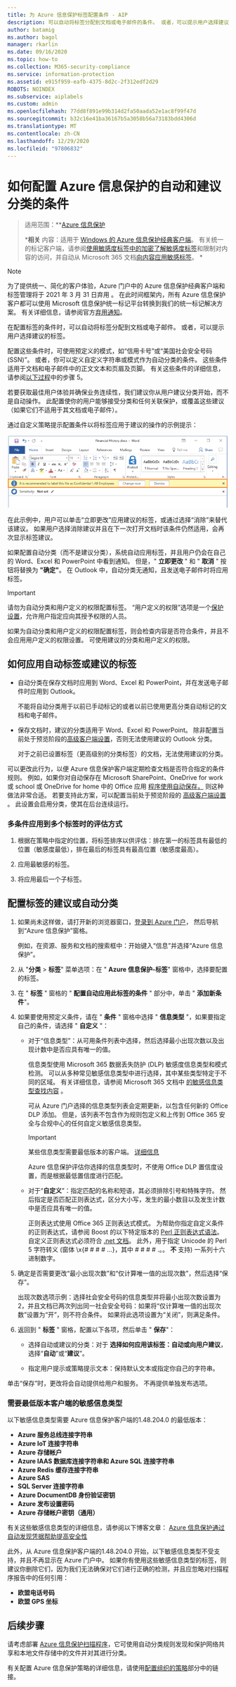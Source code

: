 ```yaml
---
title: 为 Azure 信息保护标签配置条件 - AIP
description: 可以自动将标签分配到文档或电子邮件的条件。 或者，可以提示用户选择建议的标签。
author: batamig
ms.author: bagol
manager: rkarlin
ms.date: 09/16/2020
ms.topic: how-to
ms.collection: M365-security-compliance
ms.service: information-protection
ms.assetid: e915f959-eafb-4375-8d2c-2f312edf2d29
ROBOTS: NOINDEX
ms.subservice: aiplabels
ms.custom: admin
ms.openlocfilehash: 77dd8f891e99b314d2fa50aada52e1ac8f99f47d
ms.sourcegitcommit: b32c16e41ba36167b5a3058b56a73183bdd4306d
ms.translationtype: MT
ms.contentlocale: zh-CN
ms.lasthandoff: 12/29/2020
ms.locfileid: "97806832"
---
```

# <a name="how-to-configure-conditions-for-automatic-and-recommended-classification-for-azure-information-protection"></a>如何配置 Azure 信息保护的自动和建议分类的条件

>适用范围：**[Azure 信息保护](https://azure.microsoft.com/pricing/details/information-protection)
>
>***相关** 内容：适用于 [Windows 的 Azure 信息保护经典客户端](faqs.md#whats-the-difference-between-the-azure-information-protection-classic-and-unified-labeling-clients)。 有关统一的标记客户端，请参阅[使用敏感度标签中的加密](/microsoft-365/compliance/encryption-sensitivity-labels)[了解敏感度标签](/microsoft-365/compliance/sensitivity-labels)和限制对内容的访问，并自动从 Microsoft 365 文档[向内容应用敏感标签](/microsoft-365/compliance/apply-sensitivity-label-automatically)。 *

> [!NOTE] 
> 为了提供统一、简化的客户体验，Azure 门户中的 Azure 信息保护经典客户端和标签管理将于 2021 年 3 月 31 日弃用   。 在此时间框架内，所有 Azure 信息保护客户都可以使用 Microsoft 信息保护统一标记平台转换到我们的统一标记解决方案。 有关详细信息，请参阅官方[弃用通知](https://aka.ms/aipclassicsunset)。
>

在配置标签的条件时，可以自动将标签分配到文档或电子邮件。 或者，可以提示用户选择建议的标签。 

配置这些条件时，可使用预定义的模式，如“信用卡号”或“美国社会安全号码 (SSN)”。 或者，你可以定义自定义字符串或模式作为自动分类的条件。 这些条件适用于文档和电子邮件中的正文文本和页眉及页脚。 有关这些条件的详细信息，请参阅[以下过程](#to-configure-recommended-or-automatic-classification-for-a-label)中的步骤 5。

若要获取最佳用户体验并确保业务连续性，我们建议你从用户建议分类开始，而不是自动操作。 此配置使你的用户能够接受分类和任何关联保护，或覆盖这些建议（如果它们不适用于其文档或电子邮件）。

通过自定义策略提示配置条件以将标签应用于建议的操作的示例提示：

![Azure 信息保护检测和建议](./media/info-protect-recommend-calloutsv2.png)

在此示例中，用户可以单击“立即更改”应用建议的标签，或通过选择“消除”来替代该建议。 如果用户选择消除建议并且在下一次打开文档时该条件仍然适用，会再次显示标签建议。

如果配置自动分类（而不是建议分类），系统自动应用标签，并且用户仍会在自己的 Word、Excel 和 PowerPoint 中看到通知。 但是，" **立即更改** " 和 " **取消** " 按钮将替换为 **"确定"**。 在 Outlook 中，自动分类无通知，且发送电子邮件时将应用标签。

> [!IMPORTANT]
>请勿为自动分类和用户定义的权限配置标签。 “用户定义的权限”选项是一个[保护设置](configure-policy-protection.md)，允许用户指定应向其授予权限的人员。
>
>如果为自动分类和用户定义的权限配置标签，则会检查内容是否符合条件，并且不会应用用户定义的权限设置。 可使用建议的分类和用户定义的权限。

## <a name="how-automatic-or-recommended-labels-are-applied"></a>如何应用自动标签或建议的标签

- 自动分类在保存文档时应用到 Word、Excel 和 PowerPoint，并在发送电子邮件时应用到 Outlook。 
    
    不能将自动分类用于以前已手动标记的或者以前已使用更高分类自动标记的文档和电子邮件。 

- 保存文档时，建议的分类适用于 Word、Excel 和 PowerPoint。 除非配置当前处于预览阶段的[高级客户端设置](./rms-client/client-admin-guide-customizations.md#enable-recommended-classification-in-outlook)，否则无法使用建议的 Outlook 分类。
    
    对于之前已设置标签（更高级别的分类标签）的文档，无法使用建议的分类。 

可以更改此行为，以便 Azure 信息保护客户端定期检查文档是否符合指定的条件规则。 例如，如果你对自动保存在 Microsoft SharePoint、OneDrive for work 或 school 或 OneDrive for home 中的 Office 应用 [程序使用自动保存，](https://support.office.com/article/what-is-autosave-6d6bd723-ebfd-4e40-b5f6-ae6e8088f7a5) 则这种做法非常合适。 若要支持此方案，可以配置当前处于预览阶段的 [高级客户端设置](./rms-client/client-admin-guide-customizations.md#turn-on-classification-to-run-continuously-in-the-background) 。 此设置会启用分类，使其在后台连续运行。

### <a name="how-multiple-conditions-are-evaluated-when-they-apply-to-more-than-one-label"></a>多条件应用到多个标签时的评估方式

1. 根据在策略中指定的位置，将标签排序以供评估：排在第一的标签具有最低的位置（敏感度最低），排在最后的标签具有最高位置（敏感度最高）。

2. 应用最敏感的标签。
 
3. 将应用最后一个子标签。


## <a name="to-configure-recommended-or-automatic-classification-for-a-label"></a>配置标签的建议或自动分类

1. 如果尚未这样做，请打开新的浏览器窗口，[登录到 Azure 门户](configure-policy.md#signing-in-to-the-azure-portal)， 然后导航到“Azure 信息保护”窗格。 
    
    例如，在资源、服务和文档的搜索框中：开始键入“信息”并选择“Azure 信息保护”。

2. 从 "**分类**  >  **标签**" 菜单选项：在 " **Azure 信息保护-标签**" 窗格中，选择要配置的标签。

3. 在 " **标签** " 窗格的 " **配置自动应用此标签的条件** " 部分中，单击 " **添加新条件**"。

4. 如果要使用预定义条件，请在 " **条件** " 窗格中选择 " **信息类型** "，如果要指定自己的条件，请选择 " **自定义** "：
    - 对于“信息类型”：从可用条件列表中选择，然后选择最小出现次数以及出现计数中是否应具有唯一的值。
        
        信息类型使用 Microsoft 365 数据丢失防护 (DLP) 敏感度信息类型和模式检测。 可以从多种常见敏感信息类型中进行选择，其中某些类型特定于不同的区域。 有关详细信息，请参阅 Microsoft 365 文档中 [的敏感信息类型查找内容](/microsoft-365/compliance/what-the-sensitive-information-types-look-for) 。
        
        可从 Azure 门户选择的信息类型列表会定期更新，以包含任何新的 Office DLP 添加。 但是，该列表不包含作为规则包定义和上传到 Office 365 安全与合规中心的任何自定义敏感信息类型。
        
        > [!IMPORTANT]
        > 某些信息类型需要最低版本的客户端。 [详细信息](#sensitive-information-types-that-require-a-minimum-version-of-the-client) 
        
        Azure 信息保护评估你选择的信息类型时，不使用 Office DLP 置信度设置，而是根据最低置信度进行匹配。
    
    - 对于“**自定义**”：指定匹配的名称和短语，其必须排除引号和特殊字符。 然后指定是否匹配正则表达式，区分大小写，发生的最小数目以及发生计数中是否应具有唯一的值。
        
        正则表达式使用 Office 365 正则表达式模式。 为帮助你指定自定义条件的正则表达式，请参阅 Boost 的以下特定版本的 [Perl 正则表达式语法](https://www.boost.org/doc/libs/1_37_0/libs/regex/doc/html/boost_regex/syntax/perl_syntax.html)。 自定义正则表达式必须符合 [.net 文档](/dotnet/standard/base-types/character-escapes-in-regular-expressions#character-escapes-in-net)。 此外，用于指定 Unicode 的 Perl 5 字符转义 (窗体 \x{# # # # ...}，其中 # # # # .。。 **不** 支持) 一系列十六进制数字。
        
5. 确定是否需要更改“最小出现次数”和“仅计算唯一值的出现次数”，然后选择“保存”。 
    
    出现次数选项示例：选择社会安全号码的信息类型并将最小出现次数设置为 2，并且文档已两次列出同一社会安全号码：如果将“仅计算唯一值的出现次数”设置为“开”，则不符合条件。 如果将此选项设置为“关闭”，则满足条件。

6. 返回到 " **标签** " 窗格，配置以下各项，然后单击 " **保存**"：
    
    - 选择自动或建议的分类：对于 **选择如何应用该标签：自动或向用户建议**，选择“**自动**”或“**建议**”。
    
    - 指定用户提示或策略提示文本：保持默认文本或指定你自己的字符串。

单击“保存”时，更改将会自动提供给用户和服务。 不再提供单独发布选项。

### <a name="sensitive-information-types-that-require-a-minimum-version-of-the-client"></a>需要最低版本客户端的敏感信息类型

以下敏感信息类型需要 Azure 信息保护客户端的1.48.204.0 的最低版本：

- **Azure 服务总线连接字符串**
- **Azure IoT 连接字符串**
- **Azure 存储帐户**
- **Azure IAAS 数据库连接字符串和 Azure SQL 连接字符串**
- **Azure Redis 缓存连接字符串**
- **Azure SAS**
- **SQL Server 连接字符串**
- **Azure DocumentDB 身份验证密钥**
- **Azure 发布设置密码**
- **Azure 存储帐户密钥（通用）**

有关这些敏感信息类型的详细信息，请参阅以下博客文章： [Azure 信息保护通过自动发现凭据帮助提高安全性](https://techcommunity.microsoft.com/t5/Azure-Information-Protection/Azure-Information-Protection-helps-you-to-be-more-secure-by/ba-p/360181)

此外，从 Azure 信息保护客户端的1.48.204.0 开始，以下敏感信息类型不受支持，并且不再显示在 Azure 门户中。 如果你有使用这些敏感信息类型的标签，则建议你删除它们，因为我们无法确保对它们进行正确的检测，并且应忽略对扫描程序报告中的任何引用：

- **欧盟电话号码**
- **欧盟 GPS 坐标**

## <a name="next-steps"></a>后续步骤

请考虑部署 [Azure 信息保护扫描程序](deploy-aip-scanner.md)，它可使用自动分类规则发现和保护网络共享和本地文件存储中的文件并对其进行分类。  

有关配置 Azure 信息保护策略的详细信息，请使用[配置组织的策略](configure-policy.md#configuring-your-organizations-policy)部分中的链接。